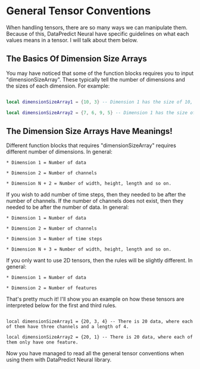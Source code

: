 # General Tensor Conventions

When handling tensors, there are so many ways we can manipulate them. Because of this, DataPredict Neural have specific guidelines on what each values means in a tensor. I will talk about them below.

## The Basics Of Dimension Size Arrays 

You may have noticed that some of the function blocks requires you to input "dimensionSizeArray". These typically tell the number of dimensions and the sizes of each dimension. For example:

```lua

local dimensionSizeArray1 = {10, 3} -- Dimension 1 has the size of 10, dimension 2 has the size of 5.

local dimensionSizeArray2 = {7, 6, 9, 5} -- Dimension 1 has the size of 7, dimension 2 has the size of 6, dimension 3 has the size of 9 and dimension 4 has the size of 5.

```

## The Dimension Size Arrays Have Meanings!

Different function blocks that requires "dimensionSizeArray" requires different number of dimensions. In general:

	* Dimension 1 = Number of data
	
	* Dimension 2 = Number of channels
	
	* Dimension N + 2 = Number of width, height, length and so on.

If you wish to add number of time steps, then they needed to be after the number of channels. If the number of channels does not exist, then they needed to be after the number of data. In general:

	* Dimension 1 = Number of data
	
	* Dimension 2 = Number of channels
	
	* Dimension 3 = Number of time steps
	
	* Dimension N + 3 = Number of width, height, length and so on.

If you only want to use 2D tensors, then the rules will be slightly different. In general:

	* Dimension 1 = Number of data
	
	* Dimension 2 = Number of features
	
That's pretty much it! I'll show you an example on how these tensors are interpreted below for the first and third rules.

```

local dimensionSizeArray1 = {20, 3, 4} -- There is 20 data, where each of them have three channels and a length of 4.

local dimensionSizeArray2 = {20, 1} -- There is 20 data, where each of them only have one feature.

```

Now you have managed to read all the general tensor conventions when using them with DataPredict Neural library.